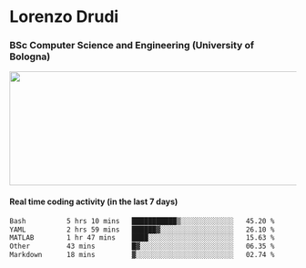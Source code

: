 # Lorenzo Drudi
### BSc Computer Science and Engineering (University of Bologna)

<img src="https://github-readme-stats-lorenzodrudi.vercel.app/api?username=LorenzoDrudi&count_private=true&show_icons=true&theme=gruvbox" height=200px width=550px>

<!---Use wakatime plugins to track the coding time--->
#### Real time coding activity (in the last 7 days)
<!--START_SECTION:waka-->

```txt
Bash          5 hrs 10 mins   ███████████▒░░░░░░░░░░░░░   45.20 %
YAML          2 hrs 59 mins   ██████▓░░░░░░░░░░░░░░░░░░   26.10 %
MATLAB        1 hr 47 mins    ████░░░░░░░░░░░░░░░░░░░░░   15.63 %
Other         43 mins         █▓░░░░░░░░░░░░░░░░░░░░░░░   06.35 %
Markdown      18 mins         ▓░░░░░░░░░░░░░░░░░░░░░░░░   02.74 %
```

<!--END_SECTION:waka-->
